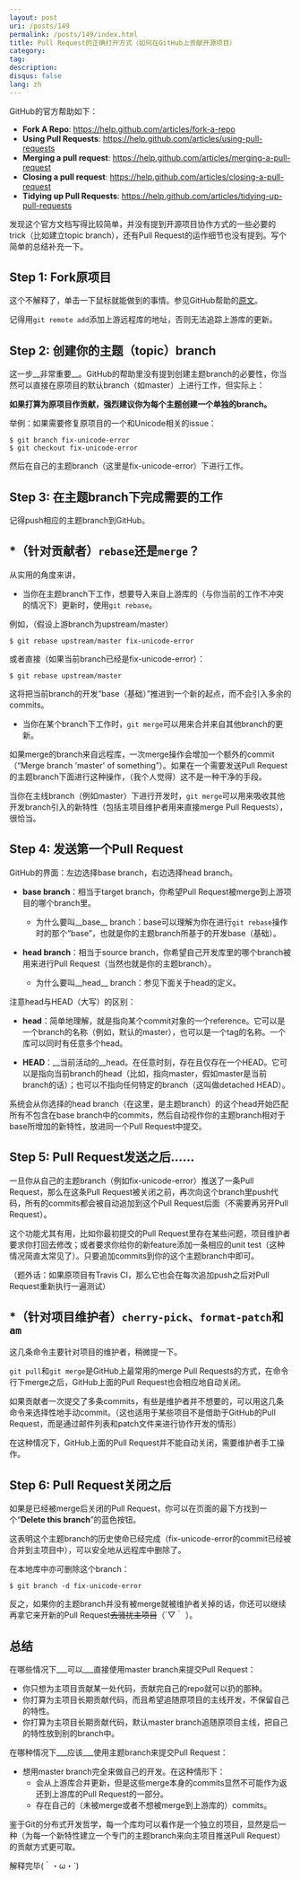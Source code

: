 ```yaml
---
layout: post
uri: /posts/149
permalink: /posts/149/index.html
title: Pull Request的正确打开方式（如何在GitHub上贡献开源项目）
category:
tag:
description:
disqus: false
lang: zh
---
```


GitHub的官方帮助如下：

* __Fork A Repo__: <https://help.github.com/articles/fork-a-repo>
* __Using Pull Requests__: <https://help.github.com/articles/using-pull-requests>
* __Merging a pull request__: <https://help.github.com/articles/merging-a-pull-request>
* __Closing a pull request__: <https://help.github.com/articles/closing-a-pull-request>
* __Tidying up Pull Requests__: <https://help.github.com/articles/tidying-up-pull-requests>

发现这个官方文档写得比较简单，并没有提到开源项目协作方式的一些必要的trick（比如建立topic branch），还有Pull Request的运作细节也没有提到。写个简单的总结补充一下。



## Step 1: Fork原项目

这个不解释了，单击一下鼠标就能做到的事情。参见GitHub帮助的[原文](https://help.github.com/articles/fork-a-repo)。

记得用`git remote add`添加上游远程库的地址，否则无法追踪上游库的更新。



## Step 2: 创建你的主题（topic）branch

这一步__非常重要__。GitHub的帮助里没有提到创建主题branch的必要性，你当然可以直接在原项目的默认branch（如master）上进行工作，但实际上：

__如果打算为原项目作贡献，强烈建议你为每个主题创建一个单独的branch。__

举例：如果需要修复原项目的一个和Unicode相关的issue：

    $ git branch fix-unicode-error
    $ git checkout fix-unicode-error

然后在自己的主题branch（这里是fix-unicode-error）下进行工作。



## Step 3: 在主题branch下完成需要的工作

记得push相应的主题branch到GitHub。



## *（针对贡献者）`rebase`还是`merge`？

从实用的角度来讲，

* 当你在主题branch下工作，想要导入来自上游库的（与你当前的工作不冲突的情况下）更新时，使用`git rebase`。

例如，（假设上游branch为upstream/master）

    $ git rebase upstream/master fix-unicode-error

或者直接（如果当前branch已经是fix-unicode-error）：

    $ git rebase upstream/master

这将把当前branch的开发“base（基础）”推进到一个新的起点，而不会引入多余的commits。

* 当你在某个branch下工作时，`git merge`可以用来合并来自其他branch的更新。

如果merge的branch来自远程库，一次merge操作会增加一个额外的commit（“Merge branch 'master' of something”）。如果在一个需要发送Pull Request的主题branch下面进行这种操作，（我个人觉得）这不是一种干净的手段。

当你在主线branch（例如master）下进行开发时，`git merge`可以用来吸收其他开发branch引入的新特性（包括主项目维护者用来直接merge Pull Requests），很恰当。



## Step 4: 发送第一个Pull Request

GitHub的界面：左边选择base branch，右边选择head branch。

* __base branch__：相当于target branch，你希望Pull Request被merge到上游项目的哪个branch里。
    * 为什么要叫__base__ branch：base可以理解为你在进行`git rebase`操作时的那个“base”，也就是你的主题branch所基于的开发base（基础）。

* __head branch__：相当于source branch，你希望自己开发库里的哪个branch被用来进行Pull Request（当然也就是你的主题branch）。
    * 为什么要叫__head__ branch：参见下面关于head的定义。

注意head与HEAD（大写）的区别：

* __head__：简单地理解，就是指向某个commit对象的一个reference。它可以是一个branch的名称（例如，默认的master），也可以是一个tag的名称。一个库可以同时有任意多个head。

* __HEAD__：__当前活动的__head。在任意时刻，存在且仅存在一个HEAD。它可以是指向当前branch的head（比如，指向master，假如master是当前branch的话）；也可以不指向任何特定的branch（这叫做detached HEAD）。

系统会从你选择的head branch（在这里，是主题branch）的这个head开始匹配所有不包含在base branch中的commits，然后自动视作你的主题branch相对于base所增加的新特性，放进同一个Pull Request中提交。



## Step 5: Pull Request发送之后……

一旦你从自己的主题branch（例如fix-unicode-error）推送了一条Pull Request，那么在这条Pull Request被关闭之前，再次向这个branch里push代码，所有的commits都会被自动追加到这个Pull Request后面（不需要再另开Pull Request）。

这个功能尤其有用，比如你最初提交的Pull Request里存在某些问题，项目维护者要求你打回去修改；或者要求你给你的新feature添加一条相应的unit test（这种情况简直太常见了）。只要追加commits到你的这个主题branch中即可。

（题外话：如果原项目有Travis CI，那么它也会在每次追加push之后对Pull Request重新执行一遍测试）



## *（针对项目维护者）`cherry-pick`、`format-patch`和`am`

这几条命令主要针对项目的维护者，稍微提一下。

`git pull`和`git merge`是GitHub上最常用的merge Pull Requests的方式，在命令行下merge之后，GitHub上面的Pull Request也会相应地自动关闭。

如果贡献者一次提交了多条commits，有些是维护者并不想要的，可以用这几条命令来选择性地手动commit。（这也适用于某些项目不是借助于GitHub的Pull Request，而是通过邮件列表和patch文件来进行协作开发的情形）

在这种情况下，GitHub上面的Pull Request并不能自动关闭，需要维护者手工操作。



## Step 6: Pull Request关闭之后

如果是已经被merge后关闭的Pull Request，你可以在页面的最下方找到一个“__Delete this branch__”的蓝色按钮。

这表明这个主题branch的历史使命已经完成（fix-unicode-error的commit已经被合并到主项目中），可以安全地从远程库中删除了。

在本地库中亦可删除这个branch：

    $ git branch -d fix-unicode-error

反之，如果你的主题branch并没有被merge就被维护者关掉的话，你还可以继续再拿它来开新的Pull Request<del>去骚扰主项目</del>（´▽｀ ）。



## 总结

在哪些情况下___可以___直接使用master branch来提交Pull Request：

* 你只想为主项目贡献某一处代码，贡献完自己的repo就可以扔的那种。
* 你打算为主项目长期贡献代码，而且希望追随原项目的主线开发，不保留自己的特性。
* 你打算为主项目长期贡献代码，默认master branch追随原项目主线，把自己的特性放到别的branch中。

在哪种情况下___应该___使用主题branch来提交Pull Request：

* 想用master branch完全来做自己的开发。在这种情形下：
    * 会从上游库合并更新，但是这些merge本身的commits显然不可能作为返还到上游库的Pull Request的一部分。
    * 存在自己的（未被merge或者不想被merge到上游库的）commits。

鉴于Git的分布式开发哲学，每一个库均可以看作是一个独立的项目，显然是后一种（为每一个新特性建立一个专门的主题branch来向主项目推送Pull Request）的贡献方式更可取。



解释完毕(｀・ω・´)